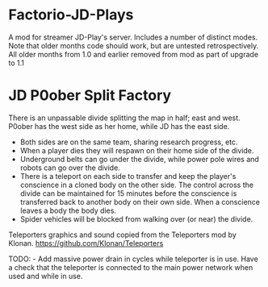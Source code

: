 # Factorio-JD-Plays


A mod for streamer JD-Play's server. Includes a number of distinct modes.
Note that older months code should work, but are untested retrospectively.
All older months from 1.0 and earlier removed from mod as part of upgrade to 1.1

JD P0ober Split Factory
==============

There is an unpassable divide splitting the map in half; east and west. P0ober has the west side as her home, while JD has the east side.
- Both sides are on the same team, sharing research progress, etc.
- When a player dies they will respawn on their home side of the divide.
- Underground belts can go under the divide, while power pole wires and robots can go over the divide.
- There is a teleport on each side to transfer and keep the player's conscience in a cloned body on the other side. The control across the divide can be maintained for 15 minutes before the conscience is transferred back to another body on their own side. When a conscience leaves a body the body dies.
- Spider vehicles will be blocked from walking over (or near) the divide.

Teleporters graphics and sound copied from the Teleporters mod by Klonan. https://github.com/Klonan/Teleporters



TODO:
    - Add massive power drain in cycles while teleporter is in use. Have a check that the teleporter is connected to the main power network when used and while in use.